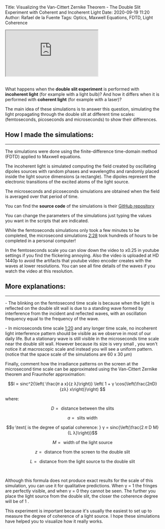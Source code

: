 Title: Visualizing the Van-Cittert Zernike Theorem - The Double Slit Experiment with Coherent and Incoherent Light
Date: 2020-09-19 11:20
Author: Rafael de la Fuente
Tags: Optics, Maxwell Equations, FDTD, Light Coherence

<!-- 16:9 aspect ratio -->
<div class="embed-responsive embed-responsive-16by9">
<iframe class="embed-responsive-item" src="https://www.youtube.com/embed/5cyzdsd6AOs" allowfullscreen></iframe>
</div>


<br /> 

What happens when the **double slit experiment** is performed with **incoherent light** (for example with a light bulb)? And how it differs when it is performed with **coherent light**  (for example with a laser)?

The main idea of these simulations is to answer this question, simulating the light propagating through the double slit at different time scales: (femtoseconds, picoseconds and microseconds) to show their differences.


## How I made the simulations:
---

The simulations were done using the finite-difference time-domain method (FDTD) applied to Maxwell equations.

The incoherent light is simulated computing the field created by oscillating dipoles sources with random phases and wavelengths and randomly placed inside the light source dimensions (a rectangle). The dipoles represent the electronic transitions of the excited atoms of the light source.

The microseconds and picoseconds simulations are obtained when the field is averaged over that period of time.

You can find the **source code** of the simulations is their [GitHub repository](https://github.com/rafael-fuente/Incoherent-Light-Simulation/tree/master/double_slit_simulations)

You can change the parameters of the simulations just typing the values you want in the scripts that are indicated.

While the femtoseconds simulations only took a few minutes to be completed, the microsecond simulations [2:28](https://www.youtube.com/watch?v=5cyzdsd6AOs&t=148s) took hundreds of hours to be completed in a personal computer!

In the femtoseconds scale you can slow down the video to x0.25 in youtube settings if you find the flickering annoying. Also the video is uploaded at HD 1440p to avoid the artifacts that youtube video encoder creates with the waves at lower resolutions. You can see all fine details of the waves if you watch the video at this resolution.

## More explanations:
---

\- The blinking on the femtosecond time scale is because when the light is reflected on the double slit wall is due to a standing wave formed by interference from the incident and reflected waves, with an oscillation frequency equal to the frequency of the wave.

\- In microseconds time scale [1:20](https://www.youtube.com/watch?v=5cyzdsd6AOs&t=80s) and any longer time scale, no incoherent light interference pattern should be visible as we observe in most of our daily life. But a stationary wave is still visible in the microseconds time scale near the double slit wall. However because its size is very small , you won't notice it at macroscopic scale and instead you will see a uniform pattern. (notice that the space scale of the simulations are 60 x 30 μm)

Finally, comment how the irradiance patterns on the screen at the microsecond time scale can be approximated using the Van-Cittert Zernike theorem and Fraunhofer approximation:

$$I ∝ sinc^2{\left( \frac{𝜋 a x}{z λ}\right)} \left( 1 + γ  \cos{\left(\frac{2𝜋D}{zλ}  x\right)}\right) $$

where:

$$D = \text{ distance between the slits}$$

$$a = \text{ slits width}$$

$$γ \text{  is the degree  of spatial coherence:  }  γ = sinc{\left(\frac{2 𝜋 D M}{L λ}\right)}$$

$$M = \text{ width of the light source}$$

$$z = \text{ distance from the screen to the double slit}$$

$$L = \text{ distance from the light source to the double slit}$$

<br /> 

Although this formula does not produce exact results for the scale of this simulation, you can use it for qualitative predictions. When γ = 1 the fringes are perfectly visible, and when γ = 0 they cannot be seen. The further you place the light source from the double slit, the closer the coherence degree will be of 1 .

This experiment is important because it's usually the easiest to set up to measure the degree of coherence of a light source. I hope these simulations have helped you to visualize how it really works.